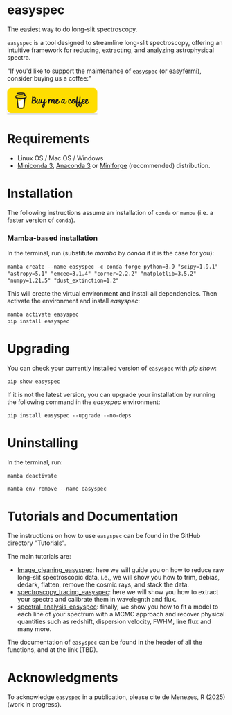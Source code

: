 # easyspec

The easiest way to do long-slit spectroscopy.

`easyspec` is a tool designed to streamline long-slit spectroscopy, offering an intuitive framework for reducing, extracting, and analyzing astrophysical spectra.

"If you'd like to support the maintenance of `easyspec` (or [easyfermi](https://github.com/ranieremenezes/easyfermi)), consider buying us a coffee:"

<a href="https://www.buymeacoffee.com/easyfermi" target="_blank"><img src="https://github.com/ranieremenezes/ranieremenezes/blob/main/bmc-button.png" alt="Buy Me A Coffee" style="height: 58px !important;width: 208px !important;box-shadow: 0px 3px 2px 0px rgba(190, 190, 190, 0.5) !important;-webkit-box-shadow: 0px 3px 2px 0px rgba(190, 190, 190, 0.5) !important;" ></a>


# Requirements

- Linux OS / Mac OS / Windows
- [Miniconda 3](https://docs.conda.io/projects/miniconda/en/latest/),
  [Anaconda 3](https://conda.io/projects/conda/en/latest/user-guide/install/index.html) or [Miniforge](https://github.com/conda-forge/miniforge) (recommended) distribution.

# Installation

The following instructions assume an installation of `conda` or `mamba` (i.e. a faster version of `conda`).

### Mamba-based installation 

In the terminal, run (substitute *mamba* by *conda* if it is the case for you):
<pre><code>mamba create --name easyspec -c conda-forge python=3.9 "scipy=1.9.1" "astropy=5.1" "emcee=3.1.4" "corner=2.2.2" "matplotlib=3.5.2" "numpy=1.21.5" "dust_extinction=1.2" </code></pre>

This will create the virtual environment and install all dependencies. Then activate the environment and install _easyspec_:
<pre><code>mamba activate easyspec
pip install easyspec</code></pre>

# Upgrading

You can check your currently installed version of `easyspec` with _pip show_:
<pre><code>pip show easyspec</code></pre>
   
If it is not the latest version, you can upgrade your installation by running the following command in the _easyspec_ environment:
<pre><code>pip install easyspec --upgrade --no-deps</code></pre>

# Uninstalling

In the terminal, run:
<pre><code>mamba deactivate</code></pre>
<pre><code>mamba env remove --name easyspec</code></pre>

# Tutorials and Documentation

The instructions on how to use `easyspec` can be found in the GitHub directory "Tutorials".

The main tutorials are:
* [Image\_cleaning\_easyspec](https://github.com/ranieremenezes/easyspec/blob/main/tutorial/Image_cleaning_easyspec.ipynb): here we will guide you on how to reduce raw long-slit spectroscopic data, i.e., we will show you how to trim, debias, dedark, flatten, remove the cosmic rays, and stack the data.
* [spectroscopy\_tracing\_easyspec](https://github.com/ranieremenezes/easyspec/blob/main/tutorial/spectroscopy_tracing_easyspec.ipynb): here we will show you how to extract your spectra and calibrate them in wavelegnth and flux.
* [spectral\_analysis\_easyspec](https://github.com/ranieremenezes/easyspec/blob/main/tutorial/spectral_analysis_easyspec.ipynb): finally, we show you how to fit a model to each line of your spectrum with a MCMC approach and recover physical quantities such as redshift, dispersion velocity, FWHM, line flux and many more.


The documentation of `easyspec` can be found in the header of all the functions, and at the link (TBD).


# Acknowledgments

To acknowledge `easyspec` in a publication, please cite de Menezes, R (2025) (work in progress).

